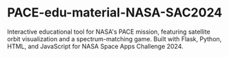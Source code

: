 # PACE-edu-material-NASA-SAC2024
Interactive educational tool for NASA's PACE mission, featuring satellite orbit visualization and a spectrum-matching game. Built with Flask, Python, HTML, and JavaScript for NASA Space Apps Challenge 2024.
